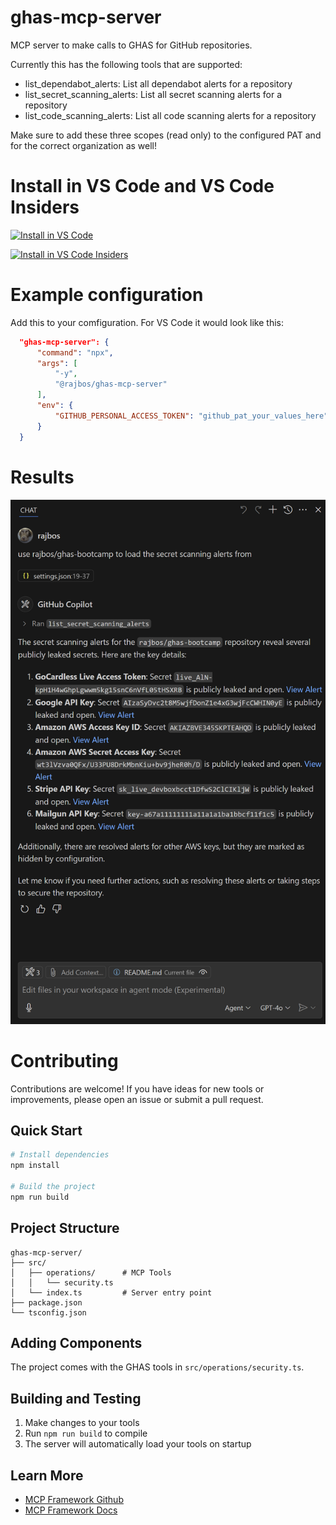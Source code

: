 # ghas-mcp-server
MCP server to make calls to GHAS for GitHub repositories.

Currently this has the following tools that are supported:
- list_dependabot_alerts: List all dependabot alerts for a repository
- list_secret_scanning_alerts: List all secret scanning alerts for a repository
- list_code_scanning_alerts: List all code scanning alerts for a repository

Make sure to add these three scopes (read only) to the configured PAT and for the correct organization as well!


# Install in VS Code and VS Code Insiders

[<img alt="Install in VS Code" src="https://img.shields.io/badge/VS_Code-VS_Code?style=flat-square&label=Install%20Server&color=0098FF">](https://vscode.dev/redirect?url=vscode%3Amcp%2Finstall%3F%257B%2522name%2522%253A%2522ghas-mcp-server%2522%252C%2522command%2522%253A%2522npx%2522%252C%2522args%2522%253A%255B%2522-y%2522%252C%2522%2540rajbos%252Fghas-mcp-server%2522%255D%252C%2522env%2522%253A%257B%2522GITHUB_PERSONAL_ACCESS_TOKEN%2522%253A%2522%2524%257Binput%253Agithub_personal_access_token%257D%2522%257D%252C%2522inputs%2522%253A%255B%257B%2522id%2522%253A%2522github_personal_access_token%2522%252C%2522description%2522%253A%2522GitHub%2520Personal%2520Access%2520Token%2522%252C%2522password%2522%253Atrue%257D%255D%257D)

[<img alt="Install in VS Code Insiders" src="https://img.shields.io/badge/VS_Code_Insiders-VS_Code_Insiders?style=flat-square&label=Install%20Server&color=24bfa5">](https://insiders.vscode.dev/redirect?url=vscode-insiders%3Amcp%2Finstall%3F%257B%2522name%2522%253A%2522ghas-mcp-server%2522%252C%2522command%2522%253A%2522npx%2522%252C%2522args%2522%253A%255B%2522-y%2522%252C%2522%2540rajbos%252Fghas-mcp-server%2522%255D%252C%2522env%2522%253A%257B%2522GITHUB_PERSONAL_ACCESS_TOKEN%2522%253A%2522%2524%257Binput%253Agithub_personal_access_token%257D%2522%257D%252C%2522inputs%2522%253A%255B%257B%2522id%2522%253A%2522github_personal_access_token%2522%252C%2522description%2522%253A%2522GitHub%2520Personal%2520Access%2520Token%2522%252C%2522password%2522%253Atrue%257D%255D%257D)


# Example configuration
Add this to your comfiguration. For VS Code it would look like this:
``` json
  "ghas-mcp-server": {
      "command": "npx",
      "args": [
          "-y",
          "@rajbos/ghas-mcp-server"
      ],
      "env": {
          "GITHUB_PERSONAL_ACCESS_TOKEN": "github_pat_your_values_here"
      }
  }
```

# Results
![Screenshot of the output inside of VS Code](/docs/result.png)

# Contributing
Contributions are welcome! If you have ideas for new tools or improvements, please open an issue or submit a pull request.

## Quick Start

```bash
# Install dependencies
npm install

# Build the project
npm run build

```

## Project Structure

```
ghas-mcp-server/
├── src/
│   ├── operations/      # MCP Tools
│   │   └── security.ts
│   └── index.ts         # Server entry point
├── package.json
└── tsconfig.json
```

## Adding Components

The project comes with the GHAS tools in `src/operations/security.ts`.
## Building and Testing

1. Make changes to your tools
2. Run `npm run build` to compile
3. The server will automatically load your tools on startup

## Learn More

- [MCP Framework Github](https://github.com/QuantGeekDev/mcp-framework)
- [MCP Framework Docs](https://mcp-framework.com)

